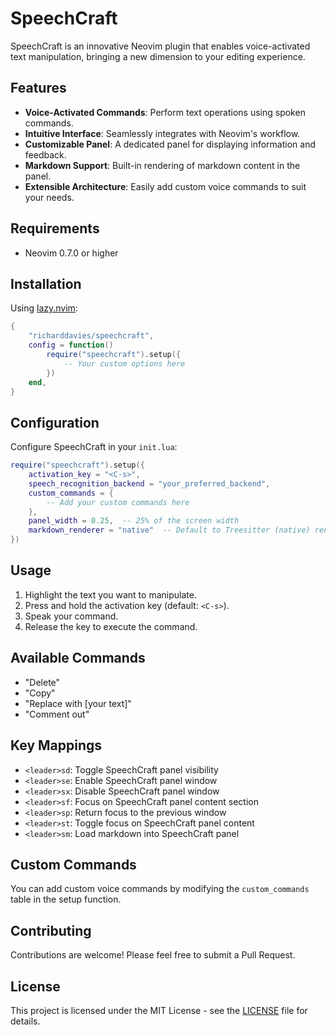 # SpeechCraft

SpeechCraft is an innovative Neovim plugin that enables voice-activated text manipulation, bringing a new dimension to your editing experience.

## Features

- **Voice-Activated Commands**: Perform text operations using spoken commands.
- **Intuitive Interface**: Seamlessly integrates with Neovim's workflow.
- **Customizable Panel**: A dedicated panel for displaying information and feedback.
- **Markdown Support**: Built-in rendering of markdown content in the panel.
- **Extensible Architecture**: Easily add custom voice commands to suit your needs.

## Requirements

- Neovim 0.7.0 or higher

## Installation

Using [lazy.nvim](https://github.com/folke/lazy.nvim):

```lua
{
    "richarddavies/speechcraft",
    config = function()
        require("speechcraft").setup({
            -- Your custom options here
        })
    end,
}
```

## Configuration

Configure SpeechCraft in your `init.lua`:

```lua
require("speechcraft").setup({
    activation_key = "<C-s>",
    speech_recognition_backend = "your_preferred_backend",
    custom_commands = {
        -- Add your custom commands here
    },
    panel_width = 0.25,  -- 25% of the screen width
    markdown_renderer = "native"  -- Default to Treesitter (native) rendering
})
```

## Usage

1. Highlight the text you want to manipulate.
2. Press and hold the activation key (default: `<C-s>`).
3. Speak your command.
4. Release the key to execute the command.

## Available Commands

- "Delete"
- "Copy"
- "Replace with [your text]"
- "Comment out"

## Key Mappings

- `<leader>sd`: Toggle SpeechCraft panel visibility
- `<leader>se`: Enable SpeechCraft panel window
- `<leader>sx`: Disable SpeechCraft panel window
- `<leader>sf`: Focus on SpeechCraft panel content section
- `<leader>sp`: Return focus to the previous window
- `<leader>st`: Toggle focus on SpeechCraft panel content
- `<leader>sm`: Load markdown into SpeechCraft panel

## Custom Commands

You can add custom voice commands by modifying the `custom_commands` table in the setup function.

## Contributing

Contributions are welcome! Please feel free to submit a Pull Request.

## License

This project is licensed under the MIT License - see the [LICENSE](LICENSE) file for details.
